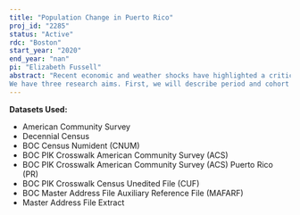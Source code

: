 ```yaml
---
title: "Population Change in Puerto Rico"
proj_id: "2285"
status: "Active"
rdc: "Boston"
start_year: "2020"
end_year: "nan"
pi: "Elizabeth Fussell"
abstract: "Recent economic and weather shocks have highlighted a critical need to understand change in Puerto Rico's population. Our research will investigate the hypothesis that two major events - the economic crisis and the 2017 hurricanes - changed Puerto Rico residents' fertility and migration calculus, while affecting mortality in the short-term as well as over a multiple year period. In particular, we expect that the economic crisis and uncertainty after the 2017 hurricane season suppressed fertility, increased mortality in the short term and possible lowered mortality over a longer period, and increased out-migration.
We have three research aims. First, we will describe period and cohort trends in fertility, mortality and migration between 2000 and the latest year for which data are available. These components of demographic change are important for understanding how the sociodemographic characteristics of the population change, both through direct effects (birth, death, out-migration, in-migration) and indirect effects (changes in the population at risk of birth, death, and migration). Second, we will describe the residential locations of Puerto Ricans in Puerto Rico or other U.S. states and territories in each year between 2000 and the latest year for which data are available. Third, we will compare demographic, social, geographic, and economic statuses for out-migrants and comparable non-migrants in Puerto Rico to investigate how residential mobility to the US mainland is associated with mortality, fertility, health, household income, poverty, and residential outcomes."
---
```


**Datasets Used:**

  - American Community Survey 
  - Decennial Census 
  - BOC Census Numident (CNUM) 
  - BOC PIK Crosswalk American Community Survey (ACS) 
  - BOC PIK Crosswalk American Community Survey (ACS) Puerto Rico (PR) 
  - BOC PIK Crosswalk Census Unedited File (CUF) 
  - BOC Master Address File Auxiliary Reference File (MAFARF) 
  - Master Address File Extract 


